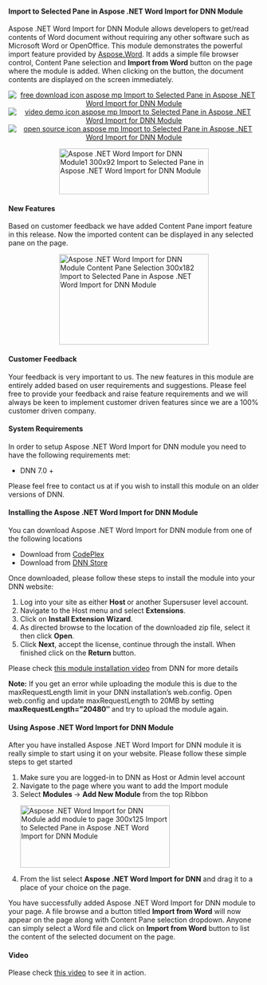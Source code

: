 <h4>Import to Selected Pane in Aspose .NET Word Import for DNN Module</h4>
<div>
<p>Aspose .NET Word Import for DNN Module allows developers to get/read contents of Word document without requiring any other software such as Microsoft Word or OpenOffice. This module demonstrates the powerful import feature provided by <a href="http://www.aspose.com/word-component-suite.aspx">Aspose.Word</a>. It adds a simple file browser control, Content Pane selection and <strong>Import from Word</strong> button on the page where the module is added. When clicking on the button, the document contents are displayed on the screen immediately.</p>
<p style="text-align: center;"><a title="Free Download - Aspose .NET Word Import for DNN Module" href="https://asposednn.codeplex.com/releases/view/121294"><img title="Free Download - Aspose .NET Word Import for DNN Module" src="http://cdn.aspose.com/Images/marketplace/free-download-icon-aspose-mp.png" alt="free download icon aspose mp Import to Selected Pane in Aspose .NET Word Import for DNN Module" /></a><a title="Video Demo - Aspose .NET Word Import for DNN Module" href="https://www.youtube.com/watch?v=-Leeo3saS4I"> <img title="Video Demo - Aspose .NET Word Import for DNN Module" src="http://cdn.aspose.com/Images/marketplace/video-demo-icon-aspose-mp.png" alt="video demo icon aspose mp Import to Selected Pane in Aspose .NET Word Import for DNN Module" /></a><a title="Source Code - Aspose .NET Word Import for DNN Module" href="https://asposednn.codeplex.com/SourceControl/latest#Aspose.DNN.WordImport/"> <img title="Source Code - Aspose .NET Word Import for DNN Module" src="http://cdn.aspose.com/Images/marketplace/open-source-icon-aspose-mp.png" alt="open source icon aspose mp Import to Selected Pane in Aspose .NET Word Import for DNN Module" /></a></p>
<p><a href="http://www.aspose.com/blogs/wp-content/uploads/2014/08/Aspose-.NET-Word-Import-for-DNN-Module1.png"><img style="display: block; margin-left: auto; margin-right: auto;" title="Aspose .NET Word Import for DNN Module" src="http://www.aspose.com/blogs/wp-content/uploads/2014/08/Aspose-.NET-Word-Import-for-DNN-Module1-300x92.png" alt="Aspose .NET Word Import for DNN Module1 300x92 Import to Selected Pane in Aspose .NET Word Import for DNN Module" width="300" height="92" /></a></p>
<h4>New Features</h4>
<p>Based on customer feedback we have added Content Pane import feature in this release. Now the imported content can be displayed in any selected pane on the page.</p>
<p><a href="http://www.aspose.com/blogs/wp-content/uploads/2014/08/Aspose-.NET-Word-Import-for-DNN-Module-Content-Pane-Selection.png"><img style="display: block; margin-left: auto; margin-right: auto;" title="Aspose .NET Word Import for DNN Module Content Pane Selection" src="http://www.aspose.com/blogs/wp-content/uploads/2014/08/Aspose-.NET-Word-Import-for-DNN-Module-Content-Pane-Selection-300x182.png" alt="Aspose .NET Word Import for DNN Module Content Pane Selection 300x182 Import to Selected Pane in Aspose .NET Word Import for DNN Module" width="300" height="182" /></a></p>
<h4>Customer Feedback</h4>
<p>Your feedback is very important to us. The new features in this module are entirely added based on user requirements and suggestions. Please feel free to provide your feedback and raise feature requirements and we will always be keen to implement customer driven features since we are a 100% customer driven company.</p>
<h4>System Requirements</h4>
<p>In order to setup Aspose .NET Word Import for DNN module you need to have the following requirements met:</p>
<ul>
<li>DNN 7.0 +</li>
</ul>
<p>Please feel free to contact us at if you wish to install this module on an older versions of DNN.</p>
<h4>Installing the Aspose .NET Word Import for DNN Module</h4>
<p>You can download Aspose .NET Word Import for DNN module from one of the following locations</p>
<ul>
<li>Download from <a href="http://asposednn.codeplex.com/releases">CodePlex</a></li>
<li>Download from <a href="http://store.dnnsoftware.com/home/product-details/aspose-net-word-import-for-dnn-module"> DNN Store</a></li>
</ul>
<p>Once downloaded, please follow these steps to install the module into your DNN website:</p>
<ol>
<li>Log into your site as either <strong>Host </strong>or another Supersuser level account.</li>
<li>Navigate to the Host menu and select <strong>Extensions</strong>.</li>
<li>Click on <strong>Install Extension Wizard</strong>.</li>
<li>As directed browse to the location of the downloaded zip file, select it then click <strong>Open</strong>.</li>
<li>Click <strong>Next</strong>, accept the license, continue through the install. When finished click on the <strong>Return </strong>button.</li>
</ol>
<p>Please check <a href="http://www.dnnsoftware.com/community/learn/video-library/view-video/video/542/view/details/how-to-install-a-module-in-dotnetnuke-7"> this module installation video</a> from DNN for more details</p>
<p><strong>Note:</strong> If you get an error while uploading the module this is due to the maxRequestLength limit in your DNN installation&rsquo;s web.config. Open web.config and update maxRequestLength to 20MB by setting <strong>maxRequestLength=&rdquo;20480&Prime; </strong>and try to upload the module again.</p>
<h4>Using Aspose .NET Word Import for DNN Module</h4>
<p>After you have installed Aspose .NET Word Import for DNN module it is really simple to start using it on your website. Please follow these simple steps to get started</p>
<ol>
<li>Make sure you are logged-in to DNN as Host or Admin level account</li>
<li>Navigate to the page where you want to add the Import module</li>
<li>Select <strong>Modules </strong>-&gt; <strong>Add New Module</strong> from the top Ribbon
<p><a href="http://www.aspose.com/blogs/wp-content/uploads/2014/08/Aspose-.NET-Word-Import-for-DNN-Module-add-module-to-page.png"><img title="Aspose .NET Word Import for DNN Module add module to page" src="http://www.aspose.com/blogs/wp-content/uploads/2014/08/Aspose-.NET-Word-Import-for-DNN-Module-add-module-to-page-300x125.png" alt="Aspose .NET Word Import for DNN Module add module to page 300x125 Import to Selected Pane in Aspose .NET Word Import for DNN Module" width="300" height="125" /></a></p>
</li>
<li>From the list select <strong>Aspose .NET Word Import for DNN</strong> and drag it to a place of your choice on the page.</li>
</ol>
<p>You have successfully added Aspose .NET Word Import for DNN module to your page. A file browse and a button titled <strong>Import from Word</strong> will now appear on the page along with Content Pane selection dropdown. Anyone can simply select a Word file and click on <strong>Import from Word</strong> button to list the content of the selected document on the page.</p>
<h4>Video</h4>
<p>Please check <a href="https://www.youtube.com/watch?v=-Leeo3saS4I">this video</a> to see it in action.</p>
<p>&nbsp;</p>
</div>
